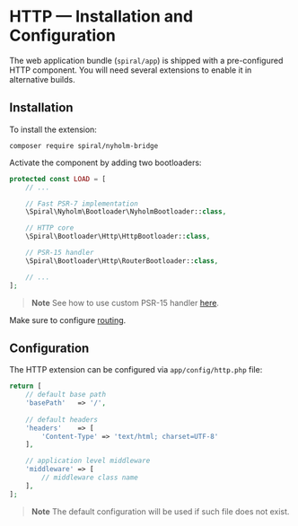# HTTP — Installation and Configuration

The web application bundle (`spiral/app`) is shipped with a pre-configured HTTP component. You will need several extensions
to enable it in alternative builds.

## Installation

To install the extension:

```terminal
composer require spiral/nyholm-bridge
```

Activate the component by adding two bootloaders:

```php app/src/Application/Kernel.php
protected const LOAD = [
    // ...

    // Fast PSR-7 implementation
    \Spiral\Nyholm\Bootloader\NyholmBootloader::class,

    // HTTP core
    \Spiral\Bootloader\Http\HttpBootloader::class,

    // PSR-15 handler      
    \Spiral\Bootloader\Http\RouterBootloader::class,

    // ...
];
```

> **Note**
> See how to use custom PSR-15 handler [here](../http/psr-15.md).

Make sure to configure [routing](../http/routing.md).

## Configuration

The HTTP extension can be configured via `app/config/http.php` file:

```php app/config/http.php
return [
    // default base path
    'basePath'   => '/',
    
    // default headers
    'headers'    => [
        'Content-Type' => 'text/html; charset=UTF-8'
    ],

    // application level middleware
    'middleware' => [
        // middleware class name
    ],
];
```

> **Note**
> The default configuration will be used if such file does not exist.